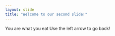 ```yaml
---
layout: slide
title: "Welcome to our second slide!"
---
```

You are what you eat
Use the left arrow to go back!
